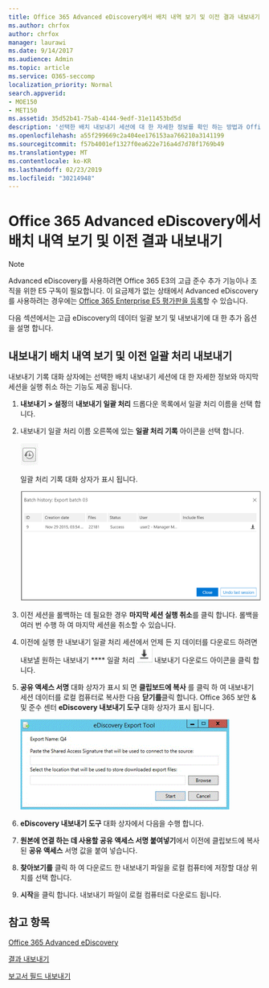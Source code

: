```yaml
---
title: Office 365 Advanced eDiscovery에서 배치 내역 보기 및 이전 결과 내보내기
ms.author: chrfox
author: chrfox
manager: laurawi
ms.date: 9/14/2017
ms.audience: Admin
ms.topic: article
ms.service: O365-seccomp
localization_priority: Normal
search.appverid:
- MOE150
- MET150
ms.assetid: 35d52b41-75ab-4144-9edf-31e11453bd5d
description: '선택한 배치 내보내기 세션에 대 한 자세한 정보를 확인 하는 방법과 Office 365 Advanced eDiscovery에서 마지막 내보내기 세션을 실행 취소 하는 방법에 대해 알아봅니다.  '
ms.openlocfilehash: a55f299669c2a404ee176153aa766210a3141199
ms.sourcegitcommit: f57b4001ef1327f0ea622e716a4d7d78f1769b49
ms.translationtype: MT
ms.contentlocale: ko-KR
ms.lasthandoff: 02/23/2019
ms.locfileid: "30214948"
---
```

# <a name="view-batch-history-and-export-past-results-in-office-365-advanced-ediscovery"></a>Office 365 Advanced eDiscovery에서 배치 내역 보기 및 이전 결과 내보내기

> [!NOTE]
> Advanced eDiscovery를 사용하려면 Office 365 E3의 고급 준수 추가 기능이나 조직을 위한 E5 구독이 필요합니다. 이 요금제가 없는 상태에서 Advanced eDiscovery를 사용하려는 경우에는 [Office 365 Enterprise E5 평가판을 등록](https://go.microsoft.com/fwlink/p/?LinkID=698279)할 수 있습니다. 
  
다음 섹션에서는 고급 eDiscovery의 데이터 일괄 보기 및 내보내기에 대 한 추가 옵션을 설명 합니다. 
  
## <a name="viewing-export-batch-history-and-exporting-previous-batches"></a>내보내기 배치 내역 보기 및 이전 일괄 처리 내보내기

내보내기 기록 대화 상자에는 선택한 배치 내보내기 세션에 대 한 자세한 정보와 마지막 세션을 실행 취소 하는 기능도 제공 됩니다.
  
1. **내보내기 \> 설정**의 **내보내기 일괄 처리** 드롭다운 목록에서 일괄 처리 이름을 선택 합니다. 
    
2. 내보내기 일괄 처리 이름 오른쪽에 있는 **일괄 처리 기록** 아이콘을 선택 합니다. 
    
    ![내보내기 배치 내역 아이콘](media/a14f6ef9-0c3c-4851-b65d-9380f2d8a38a.gif)
  
    일괄 처리 기록 대화 상자가 표시 됩니다.
    
    ![내보내기 배치 내역](media/04c5b75c-348c-491d-b4fe-716659333890.png)
  
3. 이전 세션을 롤백하는 데 필요한 경우 **마지막 세션 실행 취소**를 클릭 합니다. 롤백을 여러 번 수행 하 여 마지막 세션을 취소할 수 있습니다.
    
4. 이전에 실행 한 내보내기 일괄 처리 세션에서 언제 든 지 데이터를 다운로드 하려면 내보낼 원하는 내보내기 **** 일괄 처리 ![옆에 있는 다운로드 아이콘](media/de69b920-a6ac-4ddb-b93e-e1cc5888e6c4.gif) 내보내기 다운로드 아이콘을 클릭 합니다. 
    
5. **공유 액세스 서명** 대화 상자가 표시 되 면 **클립보드에 복사** 를 클릭 하 여 내보내기 세션 데이터를 로컬 컴퓨터로 복사한 다음 **닫기를**클릭 합니다. Office 365 보안 &amp; 및 준수 센터 **eDiscovery 내보내기 도구** 대화 상자가 표시 됩니다. 
    
    ![EDiscovery 대화 내보내기](media/01f79d2d-6da0-45e6-9c6f-ab12347572cb.gif)
  
6. **eDiscovery 내보내기 도구** 대화 상자에서 다음을 수행 합니다. 
    
1. **원본에 연결 하는 데 사용할 공유 액세스 서명 붙여넣기**에서 이전에 클립보드에 복사 된 **공유 액세스** 서명 값을 붙여 넣습니다. 
    
2. **찾아보기를** 클릭 하 여 다운로드 한 내보내기 파일을 로컬 컴퓨터에 저장할 대상 위치를 선택 합니다. 
    
3. **시작**을 클릭 합니다. 내보내기 파일이 로컬 컴퓨터로 다운로드 됩니다. 
    
## <a name="see-also"></a>참고 항목

[Office 365 Advanced eDiscovery](office-365-advanced-ediscovery.md)
  
[결과 내보내기](export-results-in-advanced-ediscovery.md)

[보고서 필드 내보내기](export-report-fields-in-advanced-ediscovery.md)


